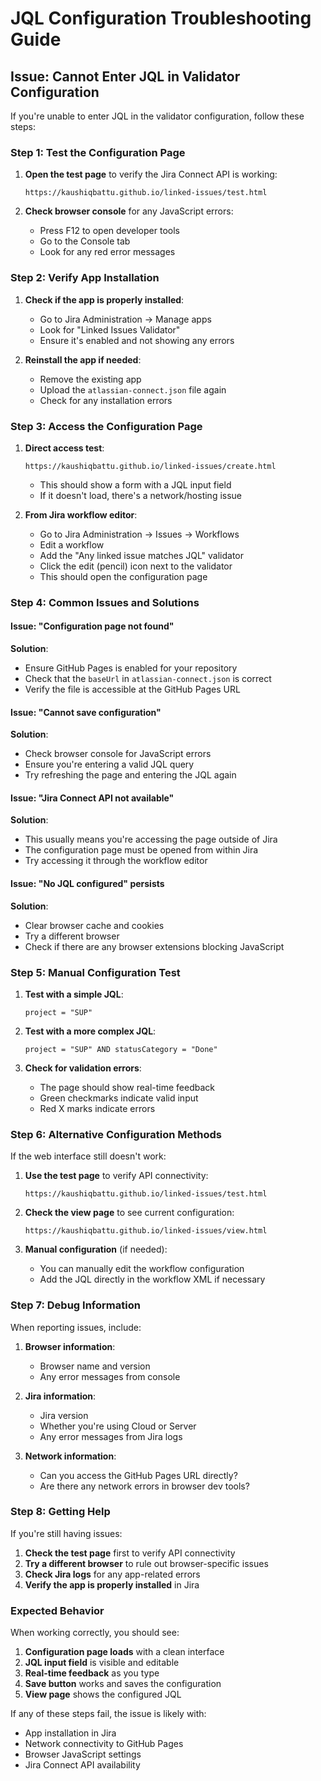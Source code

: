 # JQL Configuration Troubleshooting Guide

## Issue: Cannot Enter JQL in Validator Configuration

If you're unable to enter JQL in the validator configuration, follow these steps:

### Step 1: Test the Configuration Page

1. **Open the test page** to verify the Jira Connect API is working:
   ```
   https://kaushiqbattu.github.io/linked-issues/test.html
   ```

2. **Check browser console** for any JavaScript errors:
   - Press F12 to open developer tools
   - Go to the Console tab
   - Look for any red error messages

### Step 2: Verify App Installation

1. **Check if the app is properly installed**:
   - Go to Jira Administration → Manage apps
   - Look for "Linked Issues Validator"
   - Ensure it's enabled and not showing any errors

2. **Reinstall the app if needed**:
   - Remove the existing app
   - Upload the `atlassian-connect.json` file again
   - Check for any installation errors

### Step 3: Access the Configuration Page

1. **Direct access test**:
   ```
   https://kaushiqbattu.github.io/linked-issues/create.html
   ```
   - This should show a form with a JQL input field
   - If it doesn't load, there's a network/hosting issue

2. **From Jira workflow editor**:
   - Go to Jira Administration → Issues → Workflows
   - Edit a workflow
   - Add the "Any linked issue matches JQL" validator
   - Click the edit (pencil) icon next to the validator
   - This should open the configuration page

### Step 4: Common Issues and Solutions

#### Issue: "Configuration page not found"
**Solution**:
- Ensure GitHub Pages is enabled for your repository
- Check that the `baseUrl` in `atlassian-connect.json` is correct
- Verify the file is accessible at the GitHub Pages URL

#### Issue: "Cannot save configuration"
**Solution**:
- Check browser console for JavaScript errors
- Ensure you're entering a valid JQL query
- Try refreshing the page and entering the JQL again

#### Issue: "Jira Connect API not available"
**Solution**:
- This usually means you're accessing the page outside of Jira
- The configuration page must be opened from within Jira
- Try accessing it through the workflow editor

#### Issue: "No JQL configured" persists
**Solution**:
- Clear browser cache and cookies
- Try a different browser
- Check if there are any browser extensions blocking JavaScript

### Step 5: Manual Configuration Test

1. **Test with a simple JQL**:
   ```
   project = "SUP"
   ```

2. **Test with a more complex JQL**:
   ```
   project = "SUP" AND statusCategory = "Done"
   ```

3. **Check for validation errors**:
   - The page should show real-time feedback
   - Green checkmarks indicate valid input
   - Red X marks indicate errors

### Step 6: Alternative Configuration Methods

If the web interface still doesn't work:

1. **Use the test page** to verify API connectivity:
   ```
   https://kaushiqbattu.github.io/linked-issues/test.html
   ```

2. **Check the view page** to see current configuration:
   ```
   https://kaushiqbattu.github.io/linked-issues/view.html
   ```

3. **Manual configuration** (if needed):
   - You can manually edit the workflow configuration
   - Add the JQL directly in the workflow XML if necessary

### Step 7: Debug Information

When reporting issues, include:

1. **Browser information**:
   - Browser name and version
   - Any error messages from console

2. **Jira information**:
   - Jira version
   - Whether you're using Cloud or Server
   - Any error messages from Jira logs

3. **Network information**:
   - Can you access the GitHub Pages URL directly?
   - Are there any network errors in browser dev tools?

### Step 8: Getting Help

If you're still having issues:

1. **Check the test page** first to verify API connectivity
2. **Try a different browser** to rule out browser-specific issues
3. **Check Jira logs** for any app-related errors
4. **Verify the app is properly installed** in Jira

### Expected Behavior

When working correctly, you should see:

1. **Configuration page loads** with a clean interface
2. **JQL input field** is visible and editable
3. **Real-time feedback** as you type
4. **Save button** works and saves the configuration
5. **View page** shows the configured JQL

If any of these steps fail, the issue is likely with:
- App installation in Jira
- Network connectivity to GitHub Pages
- Browser JavaScript settings
- Jira Connect API availability 